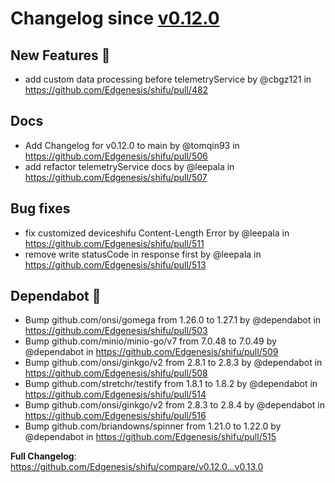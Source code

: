 # Changelog since [v0.12.0](https://github.com/Edgenesis/shifu/releases/tag/v0.12.0)

## New Features 🎉

* add custom data processing before telemetryService by @cbgz121 in https://github.com/Edgenesis/shifu/pull/482
  
## Docs

* Add Changelog for v0.12.0 to main by @tomqin93 in https://github.com/Edgenesis/shifu/pull/506
* add refactor telemetryService docs by @leepala in https://github.com/Edgenesis/shifu/pull/507

## Bug fixes

* fix customized deviceshifu Content-Length Error by @leepala in https://github.com/Edgenesis/shifu/pull/511
* remove write statusCode in response first by @leepala in https://github.com/Edgenesis/shifu/pull/513

## Dependabot 🤖

* Bump github.com/onsi/gomega from 1.26.0 to 1.27.1 by @dependabot in https://github.com/Edgenesis/shifu/pull/503
* Bump github.com/minio/minio-go/v7 from 7.0.48 to 7.0.49 by @dependabot in https://github.com/Edgenesis/shifu/pull/509
* Bump github.com/onsi/ginkgo/v2 from 2.8.1 to 2.8.3 by @dependabot in https://github.com/Edgenesis/shifu/pull/508
* Bump github.com/stretchr/testify from 1.8.1 to 1.8.2 by @dependabot in https://github.com/Edgenesis/shifu/pull/514
* Bump github.com/onsi/ginkgo/v2 from 2.8.3 to 2.8.4 by @dependabot in https://github.com/Edgenesis/shifu/pull/516
* Bump github.com/briandowns/spinner from 1.21.0 to 1.22.0 by @dependabot in https://github.com/Edgenesis/shifu/pull/515


**Full Changelog**: https://github.com/Edgenesis/shifu/compare/v0.12.0...v0.13.0